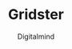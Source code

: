 ---
title: "Gridster"
github: https://github.com/DigitalMindCH/gridster-jekyll-theme
demo: http://digitalmind.ch/themes/gridster-jekyll-theme/demo/
author: Digitalmind
ssg:
  - Jekyll
cms:
  - No Cms
---